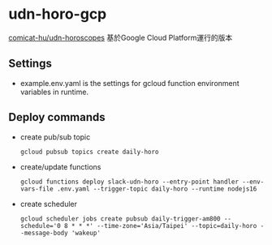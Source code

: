 # udn-horo-gcp

[comicat-hu/udn-horoscopes](https://github.com/comicat-hu/udn-horoscopes) 基於Google Cloud Platform運行的版本

## Settings

* example.env.yaml is the settings for gcloud function environment variables in runtime.

## Deploy commands

* create pub/sub topic

    `gcloud pubsub topics create daily-horo`

* create/update functions

    `gcloud functions deploy slack-udn-horo --entry-point handler --env-vars-file .env.yaml --trigger-topic daily-horo --runtime nodejs16`

* create scheduler

    `gcloud scheduler jobs create pubsub daily-trigger-am800 --schedule='0 8 * * *' --time-zone='Asia/Taipei' --topic=daily-horo --message-body 'wakeup'`
